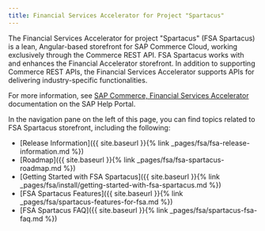 ```yaml
---
title: Financial Services Accelerator for Project "Spartacus"
---
```

 
The Financial Services Accelerator for project "Spartacus" (FSA Spartacus) is a lean, Angular-based storefront for SAP Commerce Cloud, working exclusively through the Commerce REST API. 
FSA Spartacus works with and enhances the Financial Accelerator storefront. 
In addition to supporting Commerce REST APIs, the Financial Services Accelerator supports APIs for delivering industry-specific functionalities.

For more information, see [SAP Commerce, Financial Services Accelerator](https://help.sap.com/viewer/product/FINANCIAL_SERVICES_ACCELERATOR/latest/en-US) documentation on the SAP Help Portal.

In the navigation pane on the left of this page, you can find topics related to FSA Spartacus storefront, including the following:

- [Release Information]({{ site.baseurl }}{% link _pages/fsa/fsa-release-information.md %})
- [Roadmap]({{ site.baseurl }}{% link _pages/fsa/fsa-spartacus-roadmap.md %})
- [Getting Started with FSA Spartacus]({{ site.baseurl }}{% link _pages/fsa/install/getting-started-with-fsa-spartacus.md %})
- [FSA Spartacus Features]({{ site.baseurl }}{% link _pages/fsa/spartacus-features-for-fsa.md %})
- [FSA Spartacus FAQ]({{ site.baseurl }}{% link _pages/fsa/spartacus-fsa-faq.md %})

